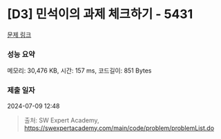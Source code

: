 # [D3] 민석이의 과제 체크하기 - 5431 

[문제 링크](https://swexpertacademy.com/main/code/problem/problemDetail.do?contestProbId=AWVl3rWKDBYDFAXm) 

### 성능 요약

메모리: 30,476 KB, 시간: 157 ms, 코드길이: 851 Bytes

### 제출 일자

2024-07-09 12:48



> 출처: SW Expert Academy, https://swexpertacademy.com/main/code/problem/problemList.do